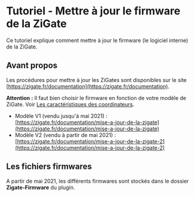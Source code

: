 # Tutoriel - Mettre à jour le firmware de la ZiGate

Ce tutoriel explique comment mettre à jour le firmware (le logiciel interne) de la ZiGate.

## Avant propos

Les procédures pour mettre à jour les ZiGates sont disponibles sur le site [https://zigate.fr/documentation](https://zigate.fr/documentation).

__Attention :__ Il faut bien choisir le firmware en fonction de votre modèle de ZiGate. Voir [Les caractéristiques des coordinateurs](../en-eng/Coordinators.md).

* Modèle V1 (vendu jusqu'à mai 2021) : [https://zigate.fr/documentation/mise-a-jour-de-la-zigate](https://zigate.fr/documentation/mise-a-jour-de-la-zigate)
* Modèle V2 (vendu à partir de mai 2021) : [https://zigate.fr/documentation/mise-a-jour-de-la-zigate-2](https://zigate.fr/documentation/mise-a-jour-de-la-zigate-2)


## Les fichiers firmwares

A partir de mai 2021, les différents firmwares sont stockés dans le dossier __Zigate-Firmware__ du plugin.
